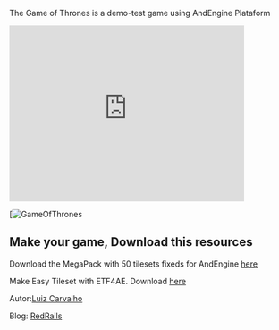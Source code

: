 The Game of Thrones is a demo-test game using AndEngine Plataform

<iframe width="420" height="315" src="http://www.youtube.com/watch?v=4UlTc4EEelQ" frameborder="0" allowfullscreen></iframe>




[![GameOfThrones][banner]

Make your game, Download this resources
---------------------------------------

Download the MegaPack with 50 tilesets fixeds for AndEngine [here](http://www.redrails.com.br/2011/10/super-pacote-com-50-tilesets-em-hd-para-andengine/)

Make Easy Tileset with ETF4AE. Download [here](http://www.redrails.com.br/2011/10/easytilesetfixer4andengine-make-easily-tilesets-for-andengine/)


Autor:[Luiz Carvalho](http://www.twitter.com/LuizCarvalho)

Blog: [RedRails](http://www.redrails.com.br)










[banner]: http://www.redrails.com.br/wp-content/uploads/2011/10/EasyTileSetFixer4AndEngine.jpg "EasyTileSetFixer4AndEngine"

